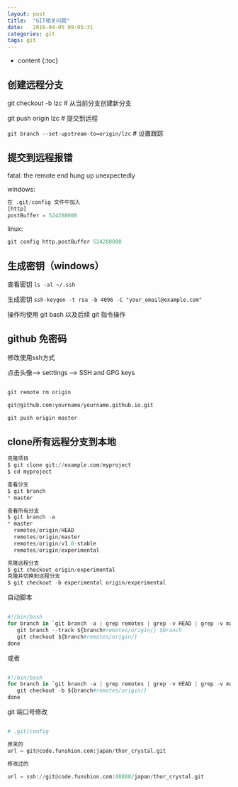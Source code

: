 ```yaml
---
layout: post
title:  "GIT相关问题"
date:   2016-04-05 09:05:31
categories: git
tags: git
---
```


* content
{:toc}

## 创建远程分支

git checkout -b lzc  # 从当前分支创建新分支

git push origin lzc  # 提交到远程

`git branch --set-upstream-to=origin/lzc`  # 设置跟踪

## 提交到远程报错

fatal: the remote end hung up unexpectedly

windows:

```python
在 .git/config 文件中加入
[http]
postBuffer = 524288000
```


linux:

```python
git config http.postBuffer 524288000
```

## 生成密钥（windows）

查看密钥
`ls -al ~/.ssh`

生成密钥
`ssh-keygen -t rsa -b 4096 -C "your_email@example.com"`

操作均使用 git bash 以及后续 git 指令操作


## github 免密码

修改使用ssh方式

点击头像--> setttings --> SSH and GPG keys

```python

git remote rm origin

git@github.com:yourname/yourname.github.io.git

git push origin master
```

## clone所有远程分支到本地

```python
克隆项目
$ git clone git://example.com/myproject
$ cd myproject

查看分支
$ git branch
* master

查看所有分支
$ git branch -a
* master
  remotes/origin/HEAD
  remotes/origin/master
  remotes/origin/v1.0-stable
  remotes/origin/experimental

克隆远程分支
$ git checkout origin/experimental
克隆并切换到远程分支
$ git checkout -b experimental origin/experimental
```

自动脚本

```python

#!/bin/bash
for branch in `git branch -a | grep remotes | grep -v HEAD | grep -v master `; do
   git branch --track ${branch#remotes/origin/} $branch
   git checkout ${branch#remotes/origin/}
done

```

或者


```python

#!/bin/bash
for branch in `git branch -a | grep remotes | grep -v HEAD | grep -v master `; do
   git checkout -b ${branch#remotes/origin/}
done

```


git 端口号修改

```python

# .git/config

原来的
url = git@code.funshion.com:japan/thor_crystal.git

修改过的

url = ssh://git@code.funshion.com:88888/japan/thor_crystal.git

```




